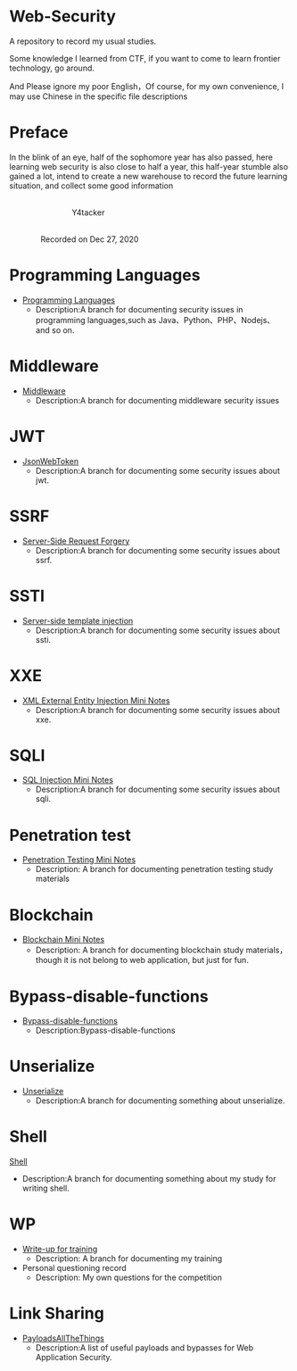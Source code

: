 # Web-Security
A repository to record my usual studies.

Some knowledge I learned from CTF, if you want to come to learn frontier technology, go around.

And Please ignore my poor English，Of course, for my own convenience, I may use Chinese in the specific file descriptions

# Preface

In the blink of an eye, half of the sophomore year has also passed, here learning web security is also close to half a year, this half-year stumble also gained a lot, intend to create a new warehouse to record the future learning situation, and collect some good information

&emsp;&emsp;&emsp;&emsp;&emsp;&emsp;&emsp;&emsp;&emsp;&emsp;&emsp;&emsp;&emsp;&emsp;&emsp;&emsp;&emsp;&emsp;&emsp;&emsp;&emsp;&emsp;&emsp;&emsp;&emsp;&emsp;&emsp;&emsp;&emsp;&emsp;&emsp;&emsp;&emsp;&emsp;&emsp;&emsp;&emsp;&emsp;&emsp;&emsp;&emsp;&emsp;&emsp;&emsp;Y4tacker

 &emsp;&emsp;&emsp;&emsp;&emsp;&emsp;&emsp;&emsp;&emsp;&emsp;&emsp;&emsp;&emsp;&emsp;&emsp;&emsp;&emsp;&emsp;&emsp;&emsp;&emsp;&emsp;&emsp;&emsp;&emsp;&emsp;&emsp;&emsp;&emsp;&emsp;&emsp;&emsp;&emsp;&emsp;&emsp;&emsp;&emsp;&emsp;&emsp;&emsp;Recorded on Dec 27, 2020	



# Programming Languages

- [Programming Languages](https://github.com/Stakcery/Web-Security/tree/main/ProgrammingLanguages)
  - Description:A branch for documenting security issues in programming languages,such as Java、Python、PHP、Nodejs、 and so on.

# Middleware

- [Middleware](Middleware)
  - Description:A branch for documenting middleware security issues

# JWT

- [JsonWebToken](https://github.com/Stakcery/Web-Security/tree/main/JWT)
  - Description:A branch for documenting some security issues about jwt.

# SSRF

- [Server-Side Request Forgery](https://github.com/Stakcery/Web-Security/tree/main/SSRF)
  - Description:A branch for documenting some security issues about ssrf.

# SSTI

- [Server-side template injection](https://github.com/Stakcery/Web-Security/tree/main/SSTI)
  - Description:A branch for documenting some security issues about ssti.

# XXE

- [XML External Entity Injection Mini Notes](https://github.com/Stakcery/Web-Security/tree/main/XXE)
  - Description:A branch for documenting some security issues about xxe.

# SQLI

- [SQL Injection Mini Notes](https://github.com/Stakcery/Web-Security/tree/main/SQLI)
  - Description:A branch for documenting some security issues about sqli.



# Penetration test

- [Penetration Testing Mini Notes](https://github.com/Stakcery/Web-Security/tree/main/PenetrationTest/vulnstack)
  - Description: A branch for documenting penetration testing study materials

# Blockchain

- [Blockchain Mini Notes](https://github.com/Stakcery/Web-Security/tree/main/Blockchain)
  - Description: A branch for documenting blockchain study materials，though it is not belong to web application, but just for fun.

# Bypass-disable-functions

- [Bypass-disable-functions](https://github.com/Stakcery/Web-Security/tree/main/Bypass-disable-functions)
  - Description:Bypass-disable-functions

# Unserialize

- [Unserialize](https://github.com/Stakcery/Web-Security/tree/main/Unserialize) 
  - Description:A branch for documenting something about unserialize.

# Shell

[Shell](https://github.com/Stakcery/Web-Security/tree/main/SHELL) 

- Description:A branch for documenting something about my study for writing shell.

# WP

- [Write-up for training](https://github.com/Stakcery/Web-Security/tree/main/WP)
  - Description:  A branch for documenting my training
- Personal questioning record
  - Description:  My own questions for the competition

# Link Sharing

- [PayloadsAllTheThings](https://github.com/swisskyrepo/PayloadsAllTheThings)
  - Description:A list of useful payloads and bypasses for Web Application Security.
